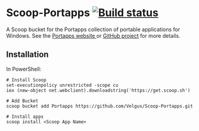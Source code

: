 Scoop-Portapps [![Build status](https://ci.appveyor.com/api/projects/status/v4qgqhrg809joajl?svg=true)](https://ci.appveyor.com/project/Velgus/scoop-portapps)
===

A Scoop bucket for the Portapps collection of portable applications for Windows. See the [Portapps website  ](https://portapps.io/) or [GitHub project](https://github.com/portapps) for more details.

Installation
--------

In PowerShell:
```
# Install Scoop
set-executionpolicy unrestricted -scope cu
iex (new-object net.webclient).downloadstring('https://get.scoop.sh')

# Add Bucket
scoop bucket add Portapps https://github.com/Velgus/Scoop-Portapps.git

# Install apps
scoop install <Scoop App Name>
```
